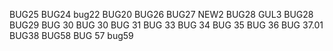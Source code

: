 BUG25
BUG24
bug22
BUG20
BUG26
BUG27
NEW2
BUG28
GUL3
BUG28
BUG29
BUG 30
BUG 30
BUG 31
BUG 33
BUG 34
BUG 35
BUG 36
BUG 37.01
BUG38
BUG58
BUG 57
bug59
